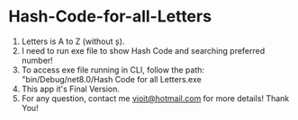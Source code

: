 # Hash-Code-for-all-Letters
1) Letters is A to Z (without ș).
2) I need to run exe file to show Hash Code and searching preferred number!
3) To access exe file running in CLI, follow the path: "bin/Debug/net8.0/Hash Code for all Letters.exe
4) This app it's Final Version.
5) For any question, contact me vioit@hotmail.com for more details! Thank You!

